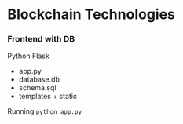 # Blockchain Technologies

### Frontend with DB
Python Flask

- app.py
- database.db
- schema.sql
- templates + static

Running `python app.py`
